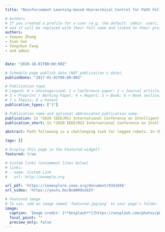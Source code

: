 ```yaml
---
title: "Reinforcement Learning-based Hierarchical Control for Path Following of a Salamander-like Robot"

# Authors
# If you created a profile for a user (e.g. the default `admin` user), write the username (folder name) here 
# and it will be replaced with their full name and linked to their profile.
authors:
- Xueyou Zhang
- Xian Guo
- Yongchun Fang
- and admin 


date: "2020-10-01T00:00:00Z"

# Schedule page publish date (NOT publication's date).
publishDate: "2017-01-01T00:00:00Z"

# Publication type.
# Legend: 0 = Uncategorized; 1 = Conference paper; 2 = Journal article;
# 3 = Preprint / Working Paper; 4 = Report; 5 = Book; 6 = Book section;
# 7 = Thesis; 8 = Patent
publication_types: ["1"]

# Publication name and optional abbreviated publication name.
publication: In *2020 IEEE/RSJ International Conference on Intelligent Robots and Systems (IROS)*
publication_short: In *2020 IEEE/RSJ International Conference on Intelligent Robots and Systems (IROS)*

abstract: Path following is a challenging task for legged robots. In this paper, we present a hierarchical control architecture for path following of a quadruped salamander-like robot, in which, the tracking problem is decomposed into two sub-tasks, high-level policy learning based on the framework of reinforcement learning (RL) and low-level traditional controller design. More specifically, the high-level policy is learned in a physics simulator with a low-level controller designed in advance. To improve the tracking accuracy and to eliminate static errors, a soft Actor-Critic algorithm with state integral compensation is proposed. Additionally, to enhance the generalization and transferability, a compact state representation, which only contains the information of the target path and the abstract action similar to front-back and left-right, is proposed. The proposed algorithm is trained offline in the simulation environment and tested on the self-developed real quadruped salamander-like robot for different path following tasks. Simulation and experiments results validate the satisfactory performance of the proposed method.

tags: []

# Display this page in the Featured widget?
featured: true

# Custom links (uncomment lines below)
# links:
# - name: Custom Link
#   url: http://example.org

url_pdf: 'https://ieeexplore.ieee.org/document/9341656'
url_video: 'https://youtu.be/BnAN09oxb2Y'

# Featured image
# To use, add an image named `featured.jpg/png` to your page's folder. 
image:
  caption: 'Image credit: [**Unsplash**](https://unsplash.com/photos/pLCdAaMFLTE)'
  focal_point: ""
  preview_only: false
---
```




